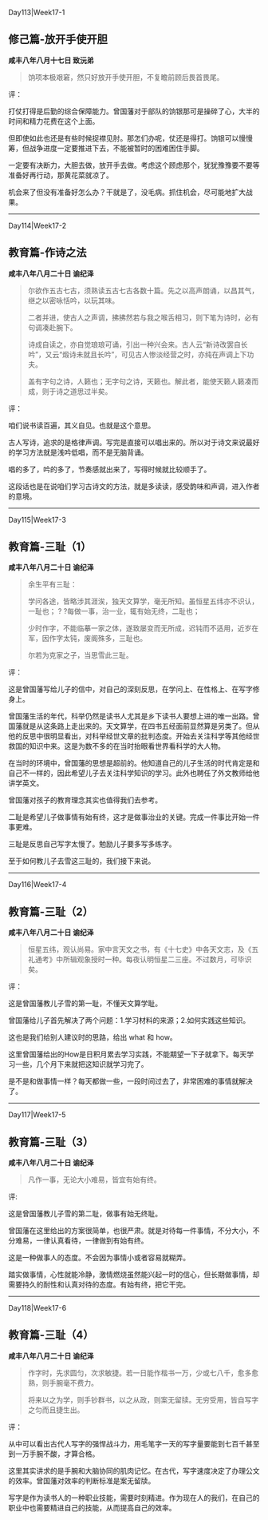 Day113|Week17-1

## 修己篇-放开手使开胆

**咸丰八年八月十七日 致沅弟**

>饷项本极艰窘，然只好放开手使开胆，不复瞻前顾后畏首畏尾。

评：

打仗打得是后勤的综合保障能力。曾国藩对于部队的饷银那可是操碎了心，大半的时间和精力花费在这个上面。

但即使如此也还是有些时候捉襟见肘。那怎们办呢，仗还是得打。饷银可以慢慢筹，但战争进度一定要推进下去，不能被暂时的困难困住手脚。

一定要有决断力，大胆去做，放开手去做。考虑这个顾虑那个，犹犹豫豫要不要等准备好再行动，那黄花菜就凉了。

机会来了但没有准备好怎么办？干就是了，没毛病。抓住机会，尽可能地扩大战果。

------

Day114|Week17-2

## 教育篇-作诗之法

**咸丰八年八月二十日 谕纪泽**

>尔欲作五古七古，须熟读五古七古各数十篇。先之以高声朗诵，以昌其气，继之以密咏恬吟，以玩其味。
>
>二者并进，使古人之声调，拂拂然若与我之喉舌相习，则下笔为诗时，必有句调凑赴腕下。
>
>诗成自读之，亦自觉琅琅可诵，引出一种兴会来。古人云“新诗改罢自长吟”，又云“煅诗未就且长吟”，可见古人惨淡经营之时，亦纯在声调上下功夫。
>
>盖有字句之诗，人籁也；无字句之诗，天籁也。解此者，能使天籁人籁凑而成，则于诗之道思过半矣。

评：

咱们说书读百遍，其义自见。也就是这个意思。

古人写诗，追求的是格律声调。写完是直接可以唱出来的。所以对于诗文来说最好的学习方法就是浅吟低唱，而不是无脑背诵。

唱的多了，吟的多了，节奏感就出来了，写得时候就比较顺手了。

这段话也是在说咱们学习古诗文的方法，就是多读读，感受韵味和声调，进入作者的意境。

------

Day115|Week17-3

## 教育篇-三耻（1）

**咸丰八年八月二十日 谕纪泽**

>余生平有三耻：
>
>学问各途，皆略涉其涯涘，独天文算学，毫无所知。虽恒星五纬亦不识认，一耻也；
?
?每做一事，治一业，辄有始无终，二耻也；
>
>少时作字，不能临摹一家之体，遂致屡变而无所成，迟钝而不适用，近岁在军，因作字太钝，废阁殊多，三耻也。
>
>尔若为克家之子，当思雪此三耻。

评：

这是曾国藩写给儿子的信中，对自己的深刻反思，在学问上、在性格上、在写字修身上。

曾国藩生活的年代，科举仍然是读书人尤其是乡下读书人要想上进的唯一出路。曾国藩就是从这条路上走出来的。天文算学，在四书五经面前显然算是另类了。但从他的反思中很明显看出，对科举经世文章的批判态度。开始去关注科学等其他经世救国的知识中来。这是为数不多的在当时抬眼看世界看科学的大人物。

在当时的环境中，曾国藩的思想是超前的。他知道自己的儿子生活的时代肯定是和自己不一样的，因此希望儿子去关注科学知识的学习。此外也聘任了外文教师给他讲学英文。

曾国藩对孩子的教育理念其实也值得我们去参考。

二耻是希望儿子做事情有始有终，这才是做事治业的关键。完成一件事比开始一件事更难。

三耻是反思自己写字太慢了。勉励儿子要多写多练字。

至于如何教儿子去雪这三耻的，我们接下来说。

------

Day116|Week17-4

## 教育篇-三耻（2）

**咸丰八年八月二十日 谕纪泽**

>恒星五纬，观认尚易。家中言天文之书，有《十七史》中各天文志，及《五礼通考》中所辑观象授时一种。每夜认明恒星二三座。不过数月，可毕识矣。

评：

这是曾国藩教儿子雪的第一耻，不懂天文算学耻。

曾国藩给儿子首先解决了两个问题：1.学习材料的来源；2.如何实践这些知识。

这也是我们给别人建议时的思路，给出 what 和 how。

这里曾国藩给出的How是日积月累去学习实践，不能期望一下子就拿下。每天学习一些，几个月下来就把这知识就学习完了。

是不是和做事情一样？每天都做一些，一段时间过去了，非常困难的事情就解决了。

------

Day117|Week17-5

## 教育篇-三耻（3）

**咸丰八年八月二十日 谕纪泽**

>凡作一事，无论大小难易，皆宜有始有终。

评:

这是曾国藩教儿子雪的第二耻，做事有始无终耻。

曾国藩在这里给出的方案很简单，也很严肃。就是对待每一件事情，不分大小，不分难易，一律认真看待，一律做到有始有终。

这是一种做事人的态度。不会因为事情小或者容易就糊弄。

踏实做事情，心性就能冷静，激情燃烧虽然能兴起一时的信心，但长期做事情，却需要持久的耐性和认真对待的态度。有始有终，把它干完。

------

Day118|Week17-6

## 教育篇-三耻（4）

**咸丰八年八月二十日 谕纪泽**

> 作字时，先求圆匀，次求敏捷。若一日能作楷书一万，少或七八千，愈多愈熟，则手腕毫不费力。
>
>将来以之为学，则手钞群书，以之从政，则案无留牍。无穷受用，皆自写字之匀而且捷生出。

评：

从中可以看出古代人写字的强悍战斗力，用毛笔字一天的写字量要能到七百千甚至到一万手腕不酸，才算合格。

这里其实讲求的是手腕和大脑协同的肌肉记忆。在古代，写字速度决定了办理公文的效率。曾国藩对效率的判断标准是案无留牍。

写字是作为读书人的一种职业技能，需要时刻精进。作为现在人的我们，在自己的职业中也需要精进自己的技能，从而提高自己的效率。



